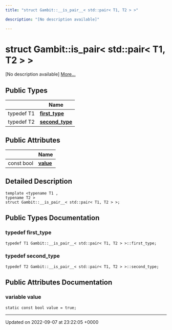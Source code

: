 ```yaml
---
title: "struct Gambit::__is_pair__< std::pair< T1, T2 > >"

description: "[No description available]"

---
```


# struct Gambit::__is_pair__< std::pair< T1, T2 > >



[No description available] [More...](#detailed-description)

## Public Types

|                | Name           |
| -------------- | -------------- |
| typedef T1 | **[first_type](/documentation/code/classes/structgambit_1_1____is__pair_____3_01std_1_1pair_3_01t1_00_01t2_01_4_01_4/#typedef-first-type)**  |
| typedef T2 | **[second_type](/documentation/code/classes/structgambit_1_1____is__pair_____3_01std_1_1pair_3_01t1_00_01t2_01_4_01_4/#typedef-second-type)**  |

## Public Attributes

|                | Name           |
| -------------- | -------------- |
| const bool | **[value](/documentation/code/classes/structgambit_1_1____is__pair_____3_01std_1_1pair_3_01t1_00_01t2_01_4_01_4/#variable-value)**  |

## Detailed Description

```
template <typename T1 ,
typename T2 >
struct Gambit::__is_pair__< std::pair< T1, T2 > >;
```

## Public Types Documentation

### typedef first_type

```
typedef T1 Gambit::__is_pair__< std::pair< T1, T2 > >::first_type;
```


### typedef second_type

```
typedef T2 Gambit::__is_pair__< std::pair< T1, T2 > >::second_type;
```


## Public Attributes Documentation

### variable value

```
static const bool value = true;
```


-------------------------------

Updated on 2022-09-07 at 23:22:05 +0000